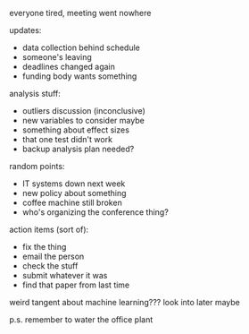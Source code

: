 everyone tired, meeting went nowhere

updates:
- data collection behind schedule
- someone's leaving
- deadlines changed again
- funding body wants something

analysis stuff:
- outliers discussion (inconclusive)
- new variables to consider maybe
- something about effect sizes
- that one test didn't work
- backup analysis plan needed?

random points:
- IT systems down next week
- new policy about something
- coffee machine still broken
- who's organizing the conference thing?

action items (sort of):
- fix the thing
- email the person
- check the stuff
- submit whatever it was
- find that paper from last time

weird tangent about machine learning??? look into later maybe

p.s. remember to water the office plant 
